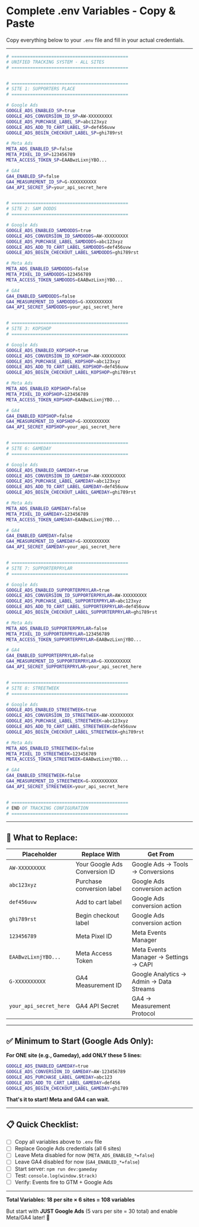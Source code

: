 # Complete .env Variables - Copy & Paste

Copy everything below to your `.env` file and fill in your actual credentials.

---

```bash
# ============================================
# UNIFIED TRACKING SYSTEM - ALL SITES
# ============================================


# ============================================
# SITE 1: SUPPORTERS PLACE
# ============================================

# Google Ads
GOOGLE_ADS_ENABLED_SP=true
GOOGLE_ADS_CONVERSION_ID_SP=AW-XXXXXXXXX
GOOGLE_ADS_PURCHASE_LABEL_SP=abc123xyz
GOOGLE_ADS_ADD_TO_CART_LABEL_SP=def456uvw
GOOGLE_ADS_BEGIN_CHECKOUT_LABEL_SP=ghi789rst

# Meta Ads
META_ADS_ENABLED_SP=false
META_PIXEL_ID_SP=123456789
META_ACCESS_TOKEN_SP=EAABwzLixnjYBO...

# GA4
GA4_ENABLED_SP=false
GA4_MEASUREMENT_ID_SP=G-XXXXXXXXXX
GA4_API_SECRET_SP=your_api_secret_here


# ============================================
# SITE 2: SAM DODDS
# ============================================

# Google Ads
GOOGLE_ADS_ENABLED_SAMDODDS=true
GOOGLE_ADS_CONVERSION_ID_SAMDODDS=AW-XXXXXXXXX
GOOGLE_ADS_PURCHASE_LABEL_SAMDODDS=abc123xyz
GOOGLE_ADS_ADD_TO_CART_LABEL_SAMDODDS=def456uvw
GOOGLE_ADS_BEGIN_CHECKOUT_LABEL_SAMDODDS=ghi789rst

# Meta Ads
META_ADS_ENABLED_SAMDODDS=false
META_PIXEL_ID_SAMDODDS=123456789
META_ACCESS_TOKEN_SAMDODDS=EAABwzLixnjYBO...

# GA4
GA4_ENABLED_SAMDODDS=false
GA4_MEASUREMENT_ID_SAMDODDS=G-XXXXXXXXXX
GA4_API_SECRET_SAMDODDS=your_api_secret_here


# ============================================
# SITE 3: KOPSHOP
# ============================================

# Google Ads
GOOGLE_ADS_ENABLED_KOPSHOP=true
GOOGLE_ADS_CONVERSION_ID_KOPSHOP=AW-XXXXXXXXX
GOOGLE_ADS_PURCHASE_LABEL_KOPSHOP=abc123xyz
GOOGLE_ADS_ADD_TO_CART_LABEL_KOPSHOP=def456uvw
GOOGLE_ADS_BEGIN_CHECKOUT_LABEL_KOPSHOP=ghi789rst

# Meta Ads
META_ADS_ENABLED_KOPSHOP=false
META_PIXEL_ID_KOPSHOP=123456789
META_ACCESS_TOKEN_KOPSHOP=EAABwzLixnjYBO...

# GA4
GA4_ENABLED_KOPSHOP=false
GA4_MEASUREMENT_ID_KOPSHOP=G-XXXXXXXXXX
GA4_API_SECRET_KOPSHOP=your_api_secret_here


# ============================================
# SITE 6: GAMEDAY
# ============================================

# Google Ads
GOOGLE_ADS_ENABLED_GAMEDAY=true
GOOGLE_ADS_CONVERSION_ID_GAMEDAY=AW-XXXXXXXXX
GOOGLE_ADS_PURCHASE_LABEL_GAMEDAY=abc123xyz
GOOGLE_ADS_ADD_TO_CART_LABEL_GAMEDAY=def456uvw
GOOGLE_ADS_BEGIN_CHECKOUT_LABEL_GAMEDAY=ghi789rst

# Meta Ads
META_ADS_ENABLED_GAMEDAY=false
META_PIXEL_ID_GAMEDAY=123456789
META_ACCESS_TOKEN_GAMEDAY=EAABwzLixnjYBO...

# GA4
GA4_ENABLED_GAMEDAY=false
GA4_MEASUREMENT_ID_GAMEDAY=G-XXXXXXXXXX
GA4_API_SECRET_GAMEDAY=your_api_secret_here


# ============================================
# SITE 7: SUPPORTERPRYLAR
# ============================================

# Google Ads
GOOGLE_ADS_ENABLED_SUPPORTERPRYLAR=true
GOOGLE_ADS_CONVERSION_ID_SUPPORTERPRYLAR=AW-XXXXXXXXX
GOOGLE_ADS_PURCHASE_LABEL_SUPPORTERPRYLAR=abc123xyz
GOOGLE_ADS_ADD_TO_CART_LABEL_SUPPORTERPRYLAR=def456uvw
GOOGLE_ADS_BEGIN_CHECKOUT_LABEL_SUPPORTERPRYLAR=ghi789rst

# Meta Ads
META_ADS_ENABLED_SUPPORTERPRYLAR=false
META_PIXEL_ID_SUPPORTERPRYLAR=123456789
META_ACCESS_TOKEN_SUPPORTERPRYLAR=EAABwzLixnjYBO...

# GA4
GA4_ENABLED_SUPPORTERPRYLAR=false
GA4_MEASUREMENT_ID_SUPPORTERPRYLAR=G-XXXXXXXXXX
GA4_API_SECRET_SUPPORTERPRYLAR=your_api_secret_here


# ============================================
# SITE 8: STREETWEEK
# ============================================

# Google Ads
GOOGLE_ADS_ENABLED_STREETWEEK=true
GOOGLE_ADS_CONVERSION_ID_STREETWEEK=AW-XXXXXXXXX
GOOGLE_ADS_PURCHASE_LABEL_STREETWEEK=abc123xyz
GOOGLE_ADS_ADD_TO_CART_LABEL_STREETWEEK=def456uvw
GOOGLE_ADS_BEGIN_CHECKOUT_LABEL_STREETWEEK=ghi789rst

# Meta Ads
META_ADS_ENABLED_STREETWEEK=false
META_PIXEL_ID_STREETWEEK=123456789
META_ACCESS_TOKEN_STREETWEEK=EAABwzLixnjYBO...

# GA4
GA4_ENABLED_STREETWEEK=false
GA4_MEASUREMENT_ID_STREETWEEK=G-XXXXXXXXXX
GA4_API_SECRET_STREETWEEK=your_api_secret_here


# ============================================
# END OF TRACKING CONFIGURATION
# ============================================
```

---

## 🎯 What to Replace:

| Placeholder | Replace With | Get From |
|-------------|--------------|----------|
| `AW-XXXXXXXXX` | Your Google Ads Conversion ID | Google Ads → Tools → Conversions |
| `abc123xyz` | Purchase conversion label | Google Ads conversion action |
| `def456uvw` | Add to cart label | Google Ads conversion action |
| `ghi789rst` | Begin checkout label | Google Ads conversion action |
| `123456789` | Meta Pixel ID | Meta Events Manager |
| `EAABwzLixnjYBO...` | Meta Access Token | Meta Events Manager → Settings → CAPI |
| `G-XXXXXXXXXX` | GA4 Measurement ID | Google Analytics → Admin → Data Streams |
| `your_api_secret_here` | GA4 API Secret | GA4 → Measurement Protocol |

---

## ✅ Minimum to Start (Google Ads Only):

**For ONE site (e.g., Gameday), add ONLY these 5 lines:**

```bash
GOOGLE_ADS_ENABLED_GAMEDAY=true
GOOGLE_ADS_CONVERSION_ID_GAMEDAY=AW-123456789
GOOGLE_ADS_PURCHASE_LABEL_GAMEDAY=abc123
GOOGLE_ADS_ADD_TO_CART_LABEL_GAMEDAY=def456
GOOGLE_ADS_BEGIN_CHECKOUT_LABEL_GAMEDAY=ghi789
```

**That's it to start! Meta and GA4 can wait.**

---

## 📋 Quick Checklist:

- [ ] Copy all variables above to `.env` file
- [ ] Replace Google Ads credentials (all 6 sites)
- [ ] Leave Meta disabled for now (`META_ADS_ENABLED_*=false`)
- [ ] Leave GA4 disabled for now (`GA4_ENABLED_*=false`)
- [ ] Start server: `npm run dev:gameday`
- [ ] Test: `console.log(window.$track)`
- [ ] Verify: Events fire to GTM + Google Ads

---

**Total Variables: 18 per site × 6 sites = 108 variables**

But start with **JUST Google Ads** (5 vars per site = 30 total) and enable Meta/GA4 later! 🚀


